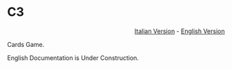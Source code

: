 # C3
<p align="right"><a href="LEGGIMI.md">Italian Version</a> - <a href="README.md">English Version</a></p>
Cards Game.



English Documentation is Under Construction.